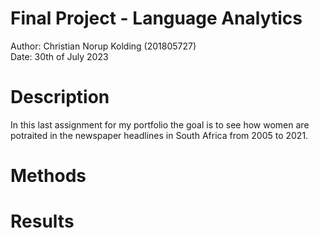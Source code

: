 # Final Project - Language Analytics
Author: Christian Norup Kolding (201805727)
<br>
Date: 30th of July 2023


# Description
In this last assignment for my portfolio the goal is to see how women are potraited in the newspaper headlines in South Africa from 2005 to 2021.

# Methods


# Results

